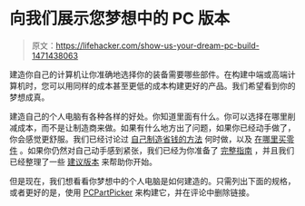 # 向我们展示您梦想中的 PC 版本

> 原文：<https://lifehacker.com/show-us-your-dream-pc-build-1471438063>

建造你自己的计算机让你准确地选择你的装备需要哪些部件。在构建中端或高端计算机时，您可以用同样的成本甚至更低的成本构建更好的产品。我们希望看到你的梦想成真。



建造自己的个人电脑有各种各样的好处。你知道里面有什么。你可以选择在哪里削减成本，而不是让制造商来做。如果有什么地方出了问题，如果你已经动手做了，你会感觉更舒服。我们已经讨论过 [自己制造](https://lifehacker.com/is-building-a-pc-really-cheaper-than-buying-one-1443171781)[省钱的方法](http://lifehacker.com/how-to-save-money-when-you-build-your-own-pc-511195742) 何时做，以及 [在哪里买零件](http://lifehacker.com/where-should-i-buy-parts-when-i-build-a-pc-1183842388) 。如果你仍然对自己动手感到紧张，我们已经为你准备了 [完整指南](http://lifehacker.com/how-to-build-a-computer-the-complete-guide-5828747) ，并且我们已经整理了一些 [建议版本](http://lifehacker.com/the-best-pcs-you-can-build-for-300-600-and-1200-5840963) 来帮助你开始。

但是现在，我们想看看你梦想中的个人电脑是如何建造的。只需列出下面的规格，或者更好的是，使用 [PCPartPicker](http://pcpartpicker.com/) 来构建它，并在评论中删除链接。